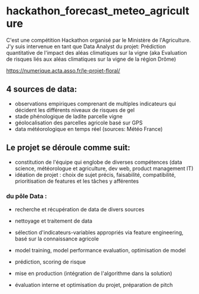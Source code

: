 # hackathon_forecast_meteo_agriculture
C'est une compétition Hackathon organisé par le Ministère de l'Agriculture. J'y suis intervenue en tant que Data Analyst du projet: Prédiction quantitative de l'impact des aléas climatiques sur la vigne (aka Evaluation de risques liés aux aléas climatiques sur la vigne de la région Drôme) 

https://numerique.acta.asso.fr/le-projet-floral/

## 4 sources de data: 
- observations empiriques comprenant de multiples indicateurs qui décident les différents niveaux de risques de gel 
- stade phénologique de ladite parcelle vigne 
- géolocalisation des parcelles agricole basé sur GPS  
- data météorologique en temps réel (sources: Météo France)

## Le projet se déroule comme suit: 
- constitution de l'équipe qui englobe de diverses compétences (data science, météorologue et agriculture, dev web, product management IT)  
- idéation de projet : choix de sujet précis, faisabilité, compatibilité, prioritisation de features et les tâches y afférentes
### du pôle Data : 
  - recherche et récupération de data de divers sources 
  - nettoyage et traitement de data 
  - sélection d'indicateurs-variables appropriés via feature engineering, basé sur la connaissance agricole 
  - model training, model performance evaluation, optimisation de model 
  - prédiction, scoring de risque  
  - mise en production (intégration de l'algorithme dans la solution)

- évaluation interne et optimisation du projet, préparation de pitch 

